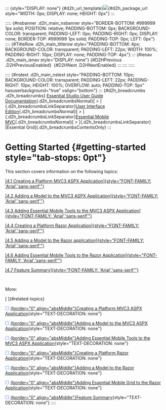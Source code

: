 ::: {style="DISPLAY: none"}
[](ms-xhelp:///?Id=d2h_url_template){#d2h_url_template}![](!package_url!){#d2h_package_url style="WIDTH: 0px; DISPLAY: none; HEIGHT: 0px"}
:::

::::: {#nsbanner .d2h_main_nsbanner style="BORDER-BOTTOM: #999999 1px solid; POSITION: relative; PADDING-BOTTOM: 0px; BACKGROUND-COLOR: transparent; PADDING-LEFT: 0px; PADDING-RIGHT: 0px; DISPLAY: none; BORDER-TOP: #999999 1px solid; PADDING-TOP: 0px; LEFT: 0px"}
:::: {#TitleRow .d2h_main_titlerow style="PADDING-BOTTOM: 4px; BACKGROUND-COLOR: transparent; PADDING-LEFT: 22px; WIDTH: 100%; PADDING-RIGHT: 10px; DISPLAY: none; PADDING-TOP: 4px"}
::: {#ienav .d2h_main_ienav style="DISPLAY: none"}
[](ms-xhelp:///?Id=ac994809-d123-4848-9541-193003fe481e){#D2HPrevious .D2HPreviousEnabled}  [](ms-xhelp:///?Id=eab605b1-8f8a-4f18-8894-5808b688d536){#D2HNext .D2HNextEnabled}
:::
::::
:::::

:::: {#nstext .d2h_main_nstext style="PADDING-BOTTOM: 10px; BACKGROUND-COLOR: transparent; PADDING-LEFT: 22px; PADDING-RIGHT: 10px; HEIGHT: 100%; OVERFLOW: auto; PADDING-TOP: 5px" hasuserbackground="true" valign="bottom"}
::: {#d2h_breadcrumbs .d2h_breadcrumbs}
[Essential Studio User Guide Documentation](ms-xhelp:///?Id=12457748-09e3-4d74-a240-8e049cedf030){.d2h_breadcrumbsNormal}[ \> ]{.d2h_breadcrumbsLinkSeparator}[User Interface Edition](ms-xhelp:///?Id=c29296b7-531c-413b-a0ec-488ca1f7f669){.d2h_breadcrumbsNormal}[ \> ]{.d2h_breadcrumbsLinkSeparator}[Essential Mobile MVC](ms-xhelp:///?Id=74df42e3-5434-4590-9be6-3ae2f911cbbc){.d2h_breadcrumbsNormal}[ \> ]{.d2h_breadcrumbsLinkSeparator}[Essential Grid]{.d2h_breadcrumbsContentsOnly}
:::

# Getting Started {#getting-started style="tab-stops: 0pt"}

This section covers information on the following topics:

[[4.1 Creating a Platform MVC3 ASPX Application]{style="FONT-FAMILY: 'Arial','sans-serif'"}](ms-xhelp:///?Id=eab605b1-8f8a-4f18-8894-5808b688d536)

[[4.2 Adding a Model to the MVC3 ASPX Application]{style="FONT-FAMILY: 'Arial','sans-serif'"}](ms-xhelp:///?Id=997ed3c1-0166-44d9-b455-61cb06d07577)

[[4.3 Adding Essential Mobile Tools to the MVC3 ASPX Application]{style="FONT-FAMILY: 'Arial','sans-serif'"}](ms-xhelp:///?Id=0ca8a414-fdd5-4640-a96f-f144cf6b16be)

[[4.4 Creating a Platform Razor Application]{style="FONT-FAMILY: 'Arial','sans-serif'"}](ms-xhelp:///?Id=a1124abe-37dd-47bb-9255-832881e55d74)

[[4.5 Adding a Model to the Razor application]{style="FONT-FAMILY: 'Arial','sans-serif'"}](ms-xhelp:///?Id=a78221a2-2f66-41bd-925e-bb300459b813)

[[4.6 Adding Essential Mobile Tools to the Razor Application]{style="FONT-FAMILY: 'Arial','sans-serif'"}](ms-xhelp:///?Id=e84cebdb-8c9e-4c07-a1be-3f559be3b842)

[[4.7 Feature Summary]{style="FONT-FAMILY: 'Arial','sans-serif'"}](ms-xhelp:///?Id=838f47cc-919b-482e-b839-7fe94c37de70)

 

More:

[ ]{#related-topics}

[![](button.gif){border="0" align="absMiddle"}Creating a Platform MVC3 ASPX Application](ms-xhelp:///?Id=eab605b1-8f8a-4f18-8894-5808b688d536){style="TEXT-DECORATION: none"}

[![](button.gif){border="0" align="absMiddle"}Adding a Model to the MVC3 ASPX Application](ms-xhelp:///?Id=997ed3c1-0166-44d9-b455-61cb06d07577){style="TEXT-DECORATION: none"}

[![](button.gif){border="0" align="absMiddle"}Adding Essential Mobile Tools to the MVC3 ASPX Application](ms-xhelp:///?Id=0ca8a414-fdd5-4640-a96f-f144cf6b16be){style="TEXT-DECORATION: none"}

[![](button.gif){border="0" align="absMiddle"}Creating a Platform Razor Application](ms-xhelp:///?Id=a1124abe-37dd-47bb-9255-832881e55d74){style="TEXT-DECORATION: none"}

[![](button.gif){border="0" align="absMiddle"}Adding a Model to the Razor Application](ms-xhelp:///?Id=a78221a2-2f66-41bd-925e-bb300459b813){style="TEXT-DECORATION: none"}

[![](button.gif){border="0" align="absMiddle"}Adding Essential Mobile Grid to the Razor Application](ms-xhelp:///?Id=e84cebdb-8c9e-4c07-a1be-3f559be3b842){style="TEXT-DECORATION: none"}

[![](button.gif){border="0" align="absMiddle"}Feature Summary](ms-xhelp:///?Id=838f47cc-919b-482e-b839-7fe94c37de70){style="TEXT-DECORATION: none"}
::::
